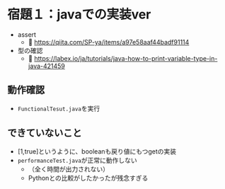 # 宿題１：javaでの実装ver
- assert
  - 📌 https://qiita.com/SP-ya/items/a97e58aaf44badf91114
- 型の確認
  - 📌 https://labex.io/ja/tutorials/java-how-to-print-variable-type-in-java-421459

## 動作確認
- `FunctionalTesut.java`を実行

## できていないこと
- [1,true]というように、booleanも戻り値にもつgetの実装
- `performanceTest.java`が正常に動作しない
  - （全く時間が出力されない）
  - Pythonとの比較がしたかったが残念すぎる